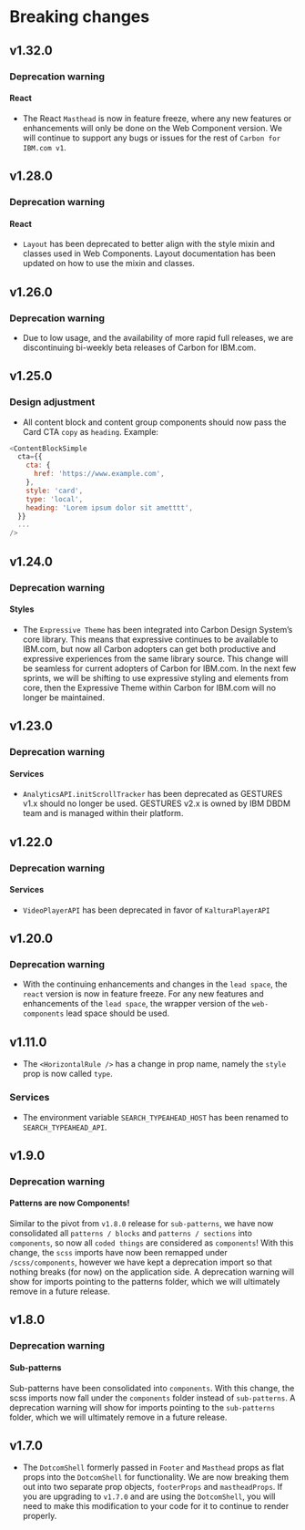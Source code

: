 # Breaking changes

## v1.32.0

### Deprecation warning

#### React

- The React `Masthead` is now in feature freeze, where any new features or enhancements will only be done on the Web Component version. We will continue to support
any bugs or issues for the rest of `Carbon for IBM.com v1`.

## v1.28.0

### Deprecation warning

#### React

- `Layout` has been deprecated to better align with the style mixin and classes used in Web Components. Layout documentation has been updated on how to use the mixin and classes.

## v1.26.0

### Deprecation warning

- Due to low usage, and the availability of more rapid full releases, we are
  discontinuing bi-weekly beta releases of Carbon for IBM.com.

## v1.25.0

### Design adjustment

- All content block and content group components should now pass the Card
  CTA `copy` as `heading`. Example:

```javascript
<ContentBlockSimple
  cta={{
    cta: {
      href: 'https://www.example.com',
    },
    style: 'card',
    type: 'local',
    heading: 'Lorem ipsum dolor sit ametttt',
  }}
  ...
/>
```

## v1.24.0

### Deprecation warning

#### Styles

- The `Expressive Theme` has been integrated into Carbon Design System’s core
  library. This means that expressive continues to be available to IBM.com, but
  now all Carbon adopters can get both productive and expressive experiences
  from the same library source. This change will be seamless for current
  adopters of Carbon for IBM.com. In the next few sprints, we will be shifting
  to use expressive styling and elements from core, then the Expressive Theme
  within Carbon for IBM.com will no longer be maintained.

## v1.23.0

### Deprecation warning

#### Services

- `AnalyticsAPI.initScrollTracker` has been deprecated as GESTURES v1.x should
  no longer be used. GESTURES v2.x is owned by IBM DBDM team and is managed
  within their platform.

## v1.22.0

### Deprecation warning

#### Services

- `VideoPlayerAPI` has been deprecated in favor of `KalturaPlayerAPI`

## v1.20.0

### Deprecation warning

- With the continuing enhancements and changes in the `lead space`, the `react`
  version is now in feature freeze. For any new features and enhancements of the
  `lead space`, the wrapper version of the `web-components` lead space should be
  used.

## v1.11.0

- The `<HorizontalRule />` has a change in prop name, namely the `style` prop is
  now called `type`.

### Services

- The environment variable `SEARCH_TYPEAHEAD_HOST` has been renamed to
  `SEARCH_TYPEAHEAD_API`.

## v1.9.0

### Deprecation warning

#### Patterns are now Components!

Similar to the pivot from `v1.8.0` release for `sub-patterns`, we have now
consolidated all `patterns / blocks` and `patterns / sections` into
`components`, so now all `coded things` are considered as `components`! With
this change, the `scss` imports have now been remapped under `/scss/components`,
however we have kept a deprecation import so that nothing breaks (for now) on
the application side. A deprecation warning will show for imports pointing to
the patterns folder, which we will ultimately remove in a future release.

## v1.8.0

### Deprecation warning

#### Sub-patterns

Sub-patterns have been consolidated into `components`. With this change, the
scss imports now fall under the `components` folder instead of `sub-patterns`. A
deprecation warning will show for imports pointing to the `sub-patterns`
folder, which we will ultimately remove in a future release.

## v1.7.0

- The `DotcomShell` formerly passed in `Footer` and `Masthead` props as flat
  props into the `DotcomShell` for functionality. We are now breaking them out
  into two separate prop objects, `footerProps` and `mastheadProps`. If you are
  upgrading to `v1.7.0` and are using the `DotcomShell`, you will need to make
  this modification to your code for it to continue to render properly.

